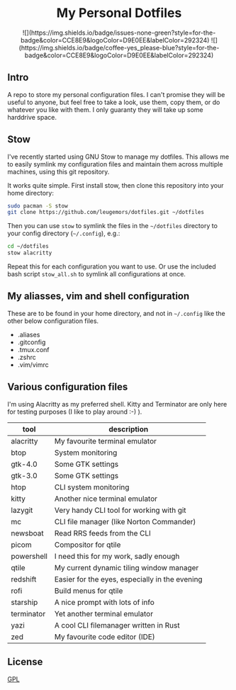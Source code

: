 <div align="center">
<h1>My Personal Dotfiles</h1>
</div>

<div align="center">
![](https://img.shields.io/badge/issues-none-green?style=for-the-badge&color=CCE8E9&logoColor=D9E0EE&labelColor=292324)
![](https://img.shields.io/badge/coffee-yes_please-blue?style=for-the-badge&color=CCE8E9&logoColor=D9E0EE&labelColor=292324)
</div>

## Intro

A repo to store my personal configuration files. I can't promise they will
be useful to anyone, but feel free to take a look, use them, copy them, or
do whatever you like with them. I only guaranty they will take up some
harddrive space.

## Stow

I've recently started using GNU Stow to manage my dotfiles. This allows me
to easily symlink my configuration files and maintain them across multiple
machines, using this git repository.

It works quite simple. First install stow, then clone this repository into
your home directory:

```bash
sudo pacman -S stow
git clone https://github.com/leugemors/dotfiles.git ~/dotfiles
```

Then you can use `stow` to symlink the files in the `~/dotfiles` directory to
your config directory (`~/.config`), e.g.:

```bash
cd ~/dotfiles
stow alacritty
```

Repeat this for each configuration you want to use. Or use the included bash
script `stow_all.sh` to symlink all configurations at once.

## My aliasses, vim and shell configuration

These are to be found in your home directory, and not in `~/.config` like the
other below configuration files.

- .aliases
- .gitconfig
- .tmux.conf
- .zshrc
- .vim/vimrc

## Various configuration files

I'm using Alacritty as my preferred shell. Kitty and Terminator are only
here for testing purposes (I like to play around :-) ).

| tool       | description                                    |
| ---------- | ---------------------------------------------- |
| alacritty  | My favourite terminal emulator                 |
| btop       | System monitoring                              |
| gtk-4.0    | Some GTK settings                              |
| gtk-3.0    | Some GTK settings                              |
| htop       | CLI system monitoring                          |
| kitty      | Another nice terminal emulator                 |
| lazygit    | Very handy CLI tool for working with git       |
| mc         | CLI file manager (like Norton Commander)       |
| newsboat   | Read RRS feeds from the CLI                    |
| picom      | Compositor for qtile                           |
| powershell | I need this for my work, sadly enough          |
| qtile      | My current dynamic tiling window manager       |
| redshift   | Easier for the eyes, especially in the evening |
| rofi       | Build menus for qtile                          |
| starship   | A nice prompt with lots of info                |
| terminator | Yet another terminal emulator                  |
| yazi       | A cool CLI filemanager written in Rust         |
| zed        | My favourite code editor (IDE)                 |

## License

[GPL](https://choosealicense.com/licenses/gpl/)
